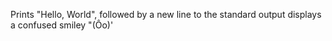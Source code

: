 Prints "Hello, World", followed by a new line to the standard output
displays a confused smiley "(Ôo)'

